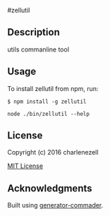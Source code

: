 #zellutil

## Description

utils commanline tool

## Usage

To install zellutil from npm, run:

```
$ npm install -g zellutil
```

```node ./bin/zellutil --help```

## License

Copyright (c) 2016 charlenezell

[MIT License](http://en.wikipedia.org/wiki/MIT_License)

## Acknowledgments

Built using [generator-commader](https://github.com/Hypercubed/generator-commander).
